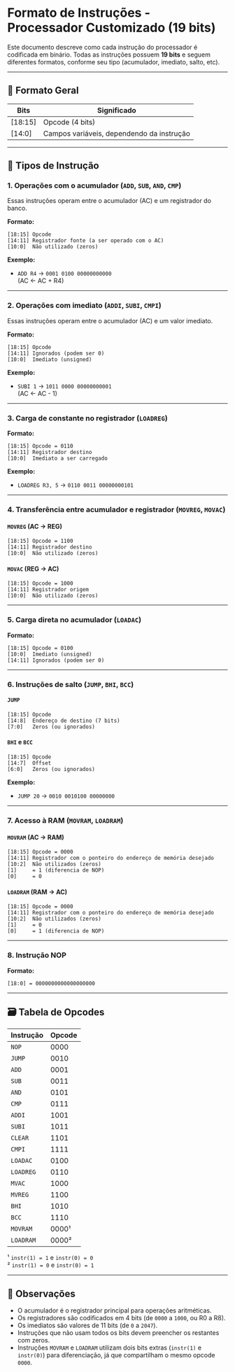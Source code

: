 # Formato de Instruções - Processador Customizado (19 bits)

Este documento descreve como cada instrução do processador é codificada em binário. Todas as instruções possuem **19 bits** e seguem diferentes formatos, conforme seu tipo (acumulador, imediato, salto, etc).

---

## 📌 Formato Geral

| Bits        | Significado         |
|-------------|---------------------|
| [18:15]     | Opcode (4 bits)     |
| [14:0]      | Campos variáveis, dependendo da instrução |

---

## 🦮 Tipos de Instrução

### 1. Operações com o acumulador (`ADD`, `SUB`, `AND`, `CMP`)

Essas instruções operam entre o acumulador (AC) e um registrador do banco.

**Formato:**

```
[18:15] Opcode  
[14:11] Registrador fonte (a ser operado com o AC)  
[10:0]  Não utilizado (zeros)
```

**Exemplo:**

- `ADD R4` → `0001 0100 00000000000`  
  (AC ← AC + R4)

---

### 2. Operações com imediato (`ADDI`, `SUBI`, `CMPI`)

Essas instruções operam entre o acumulador (AC) e um valor imediato.

**Formato:**

```
[18:15] Opcode  
[14:11] Ignorados (podem ser 0)  
[10:0]  Imediato (unsigned)
```

**Exemplo:**

- `SUBI 1` → `1011 0000 00000000001`  
  (AC ← AC - 1)

---

### 3. Carga de constante no registrador (`LOADREG`)

**Formato:**

```
[18:15] Opcode = 0110  
[14:11] Registrador destino  
[10:0]  Imediato a ser carregado
```

**Exemplo:**

- `LOADREG R3, 5` → `0110 0011 00000000101`

---

### 4. Transferência entre acumulador e registrador (`MOVREG`, `MOVAC`)

#### `MOVREG` (AC -> REG)

```
[18:15] Opcode = 1100  
[14:11] Registrador destino 
[10:0]  Não utilizado (zeros)
```

#### `MOVAC` (REG -> AC)

```
[18:15] Opcode = 1000  
[14:11] Registrador origem  
[10:0]  Não utilizado (zeros)
```

---

### 5. Carga direta no acumulador (`LOADAC`)

**Formato:**

```
[18:15] Opcode = 0100  
[10:0]  Imediato (unsigned)  
[14:11] Ignorados (podem ser 0)
```

---

### 6. Instruções de salto (`JUMP`, `BHI`, `BCC`)

#### `JUMP`

```
[18:15] Opcode  
[14:8]  Endereço de destino (7 bits)  
[7:0]   Zeros (ou ignorados)
```

#### `BHI` e `BCC`

```
[18:15] Opcode  
[14:7]  Offset  
[6:0]   Zeros (ou ignorados)
```

**Exemplo:**

- `JUMP 20` → `0010 0010100 00000000`

---

### 7. Acesso à RAM (`MOVRAM`, `LOADRAM`)

#### `MOVRAM` (AC → RAM)

```
[18:15] Opcode = 0000  
[14:11] Registrador com o ponteiro do endereço de memória desejado  
[10:2]  Não utilizados (zeros)  
[1]     = 1 (diferencia de NOP)  
[0]     = 0
```

#### `LOADRAM` (RAM → AC)

```
[18:15] Opcode = 0000  
[14:11] Registrador com o ponteiro do endereço de memória desejado 
[10:2]  Não utilizados (zeros)  
[1]     = 0  
[0]     = 1 (diferencia de NOP)
```

---

### 8. Instrução NOP

**Formato:**

```
[18:0] = 0000000000000000000
```

---

## 🗃️ Tabela de Opcodes

| Instrução  | Opcode |
|------------|--------|
| `NOP`      | 0000   |
| `JUMP`     | 0010   |
| `ADD`      | 0001   |
| `SUB`      | 0011   |
| `AND`      | 0101   |
| `CMP`      | 0111   |
| `ADDI`     | 1001   |
| `SUBI`     | 1011   |
| `CLEAR`    | 1101   |
| `CMPI`     | 1111   |
| `LOADAC`   | 0100   |
| `LOADREG`  | 0110   |
| `MVAC`     | 1000   |
| `MVREG`    | 1100   |
| `BHI`      | 1010   |
| `BCC`      | 1110   |
| `MOVRAM`   | 0000¹  |
| `LOADRAM`  | 0000²  |

¹ `instr(1) = 1` e `instr(0) = 0`  
² `instr(1) = 0` e `instr(0) = 1`

---

## 📌 Observações

- O acumulador é o registrador principal para operações aritméticas.
- Os registradores são codificados em 4 bits (de `0000` a `1000`, ou R0 a R8).
- Os imediatos são valores de 11 bits (de `0` a `2047`).
- Instruções que não usam todos os bits devem preencher os restantes com zeros.
- Instruções `MOVRAM` e `LOADRAM` utilizam dois bits extras (`instr(1)` e `instr(0)`) para diferenciação, já que compartilham o mesmo opcode `0000`.
